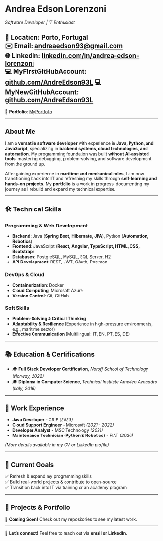 # **Andrea Edson Lorenzoni**  
*Software Developer | IT Enthusiast*  

📍 **Location**: Porto, Portugal  
✉️ **Email**: andreaedson93@gmail.com  
🌐 **LinkedIn**: [linkedin.com/in/andrea-edson-lorenzoni](https://www.linkedin.com/in/andrea-edson-lorenzoni-579973341/)  
💻 **MyFirstGitHubAccount**: [github.com/AndreEdson93L](https://github.com/AndreEdson93L/AndreEdson93L) 
💻 **MyNewGitHubAccount**: [github.com/AndreEdson93L](https://github.com/AndreaEdsonLDeSouza93)
---
🚀 **Portfolio**: [MyPortfolio](https://andreaedsonldesouza93.github.io/HTML---Study/)

---  

## **About Me**  
I am a **versatile software developer** with experience in **Java, Python, and JavaScript**, specializing in **backend systems, cloud technologies, and automation**. My programming foundation was built **without AI-assisted tools**, mastering debugging, problem-solving, and software development from the ground up.  

After gaining experience in **maritime and mechanical roles**, I am now transitioning back into **IT** and refreshing my skills through **self-learning and hands-on projects**. My **portfolio** is a work in progress, documenting my journey as I rebuild and expand my technical expertise.  

---  

## **🛠️ Technical Skills**  
### **Programming & Web Development**  
- **Backend**: Java (**Spring Boot, Hibernate, JPA**), Python (**Automation, Robotics**)  
- **Frontend**: JavaScript (**React, Angular, TypeScript, HTML, CSS, Bootstrap**)  
- **Databases**: PostgreSQL, MySQL, SQL Server, H2  
- **API Development**: REST, JWT, OAuth, Postman  

### **DevOps & Cloud**  
- **Containerization**: Docker  
- **Cloud Computing**: Microsoft Azure  
- **Version Control**: Git, GitHub  

### **Soft Skills**  
- **Problem-Solving & Critical Thinking**  
- **Adaptability & Resilience** (Experience in high-pressure environments, e.g., maritime sector)  
- **Effective Communication** (Multilingual: IT, EN, PT, ES, DE)  

---  

## **📚 Education & Certifications**  
- 🎓 **Full Stack Developer Certification**, *Noroff School of Technology* *(Norway, 2022)*  
- 🎓 **Diploma in Computer Science**, *Technical Institute Amedeo Avogadro* *(Italy, 2016)*  

---  

## **💼 Work Experience**  
- **Java Developer** - CRIF *(2023)*  
- **Cloud Support Engineer** - Microsoft *(2021 - 2022)*  
- **Developer Analyst** - MSC Technology *(2021)*  
- **Maintenance Technician (Python & Robotics)** - FIAT *(2020)*  

*(More details available in my CV or LinkedIn profile)*  

---  

## **🎯 Current Goals**  
✅ Refresh & expand my programming skills  
✅ Build real-world projects & contribute to open-source  
✅ Transition back into IT via training or an academy program  

---  

## **📌 Projects & Portfolio**  
🚀 **Coming Soon!** Check out my repositories to see my latest work.  

---  

💬 **Let’s connect!** Feel free to reach out via **email or LinkedIn**.  
